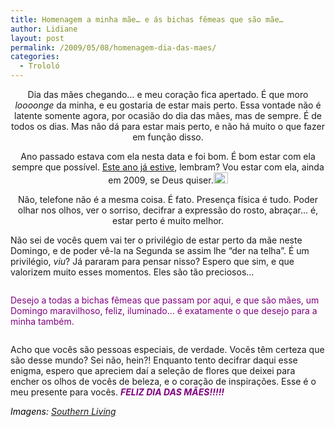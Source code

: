 ```yaml
---
title: Homenagem a minha mãe… e ás bichas fêmeas que são mãe…
author: Lidiane
layout: post
permalink: /2009/05/08/homenagem-dia-das-maes/
categories:
  - Trololó
---
```

<p style="text-align: center;">
  Dia das mães chegando… e meu coração fica apertado. É que moro <em>loooonge</em> da minha, e eu gostaria de estar mais perto. Essa vontade não é latente somente agora, por ocasião do dia das mães, mas de sempre. É de todos os dias. Mas não dá para estar mais perto, e não há muito o que fazer em função disso. <img class="aligncenter" style="display: block; float: none; margin-left: auto; margin-right: auto;" src="http://img4.southernliving.com/i/externaltouts/scarlett-bouquet-l.jpg?400:400" alt="" />
</p>

<p style="text-align: center;">
  Ano passado estava com ela nesta data e foi bom. É bom estar com ela sempre que possível. <a href="http://www.trololodemulher.com.br/2009/03/12/a-felicidade-est-desabando-sobre-minha-cabea/">Este ano já estive</a>, lembram? Vou estar com ela, ainda em 2009, se Deus quiser.<a href="https://www.trololodemulher.com.br/2009/05/clip_image001.gif"><img style="display: inline;" title="clip_image001" src="https://www.trololodemulher.com.br/2009/05/clip_image001_thumb.gif" alt="clip_image001" width="23" height="18" /></a> <img class="aligncenter" style="display: block; float: none; margin-left: auto; margin-right: auto;" src="http://img4.southernliving.com/i/externaltouts/azalea-bouquet-l.jpg?400:400" alt="" />
</p>

<p style="text-align: center;">
  Não, telefone não é a mesma coisa. É fato. Presença física é tudo. Poder olhar nos olhos, ver o sorriso, decifrar a expressão do rosto, abraçar… é, estar perto é muito melhor. <img class="aligncenter" style="display: block; float: none; margin-left: auto; margin-right: auto;" src="http://img4.southernliving.com/i/externaltouts/cornflower-bouquet-l.jpg?400:400" alt="" />
</p>

Não sei de vocês quem vai ter o privilégio de estar perto da mãe neste Domingo, e de poder vê-la na Segunda se assim lhe “der na telha”. É um privilégio, _viu_? Já pararam para pensar nisso? Espero que sim, e que valorizem muito esses momentos. Eles são tão preciosos…

<p style="text-align: center;">
  <img class="aligncenter" style="display: block; float: none; margin-left: auto; margin-right: auto;" src="http://img4.southernliving.com/i/externaltouts/light-pink-bouquet-l.jpg?400:400" alt="" />
</p>

<span style="color: #800080;">Desejo a todas a bichas fêmeas que passam por aqui, e que são mães, um Domingo maravilhoso, feliz, iluminado… é exatamente o que desejo para a minha também.</span>

<p style="text-align: center;">
  <img class="aligncenter" style="display: block; float: none; margin-left: auto; margin-right: auto;" src="http://img4.southernliving.com/i/externaltouts/purple-tulips.jpg?400:400" alt="" />
</p>

Acho que vocês são pessoas especiais, de verdade. Vocês têm certeza que são desse mundo? Sei não, hein?! Enquanto tento decifrar daqui esse enigma, espero que apreciem daí a seleção de flores que deixei para encher os olhos de vocês de beleza, e o coração de inspirações. Esse é o meu presente para vocês. **_<span style="color: #800080;">FELIZ DIA DAS MÃES!!!!!</span>_**

_<span style="color: #000000;">Imagens: <a href="http://www.southernliving.com/" target="_blank" rel="noopener noreferrer">Southern Living</a></span>_
